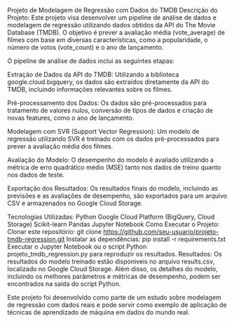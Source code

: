 Projeto de Modelagem de Regressão com Dados do TMDB
Descrição do Projeto:
Este projeto visa desenvolver um pipeline de análise de dados e modelagem de regressão utilizando dados obtidos da API do The Movie Database (TMDB). O objetivo é prever a avaliação média (vote_average) de filmes com base em diversas características, como a popularidade, o número de votos (vote_count) e o ano de lançamento.

O pipeline de análise de dados inclui as seguintes etapas:

Extração de Dados da API do TMDB: Utilizando a biblioteca google.cloud.bigquery, os dados são extraídos diretamente da API do TMDB, incluindo informações relevantes sobre os filmes.

Pré-processamento dos Dados: Os dados são pré-processados para tratamento de valores nulos, conversão de tipos de dados e criação de novas features, como o ano de lançamento.

Modelagem com SVR (Support Vector Regression): Um modelo de regressão utilizando SVR é treinado com os dados pré-processados para prever a avaliação média dos filmes.

Avaliação do Modelo: O desempenho do modelo é avaliado utilizando a métrica de erro quadrático médio (MSE) tanto nos dados de treino quanto nos dados de teste.

Exportação dos Resultados: Os resultados finais do modelo, incluindo as previsões e as avaliações de desempenho, são exportados para um arquivo CSV e armazenados no Google Cloud Storage.

Tecnologias Utilizadas:
Python
Google Cloud Platform (BigQuery, Cloud Storage)
Scikit-learn
Pandas
Jupyter Notebook
Como Executar o Projeto:
Clonar este repositório: git clone https://github.com/seu-usuario/projeto-tmdb-regression.git
Instalar as dependências: pip install -r requirements.txt
Executar o Jupyter Notebook ou o script Python projeto_tmdb_regression.py para reproduzir os resultados.
Resultados:
Os resultados do modelo treinado estão disponíveis no arquivo results.csv, localizado no Google Cloud Storage. Além disso, os detalhes do modelo, incluindo os melhores parâmetros e métricas de desempenho, podem ser encontrados na saída do script Python.

Este projeto foi desenvolvido como parte de um estudo sobre modelagem de regressão com dados reais e pode servir como exemplo de aplicação de técnicas de aprendizado de máquina em dados do mundo real.